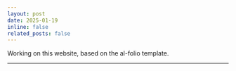 ```yaml
---
layout: post
date: 2025-01-19
inline: false
related_posts: false
---
```


Working on this website, based on the al-folio template.

---


